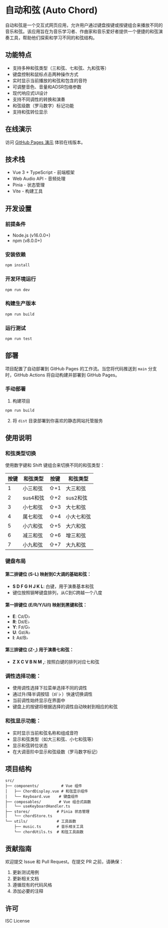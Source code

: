 # 自动和弦 (Auto Chord)

自动和弦是一个交互式网页应用，允许用户通过键盘按键或按键组合来播放不同的音乐和弦。该应用旨在为音乐学习者、作曲家和音乐爱好者提供一个便捷的和弦演奏工具，帮助他们探索和学习不同的和弦结构。

## 功能特点

- 支持多种和弦类型（三和弦、七和弦、九和弦等）
- 键盘控制和鼠标点击两种操作方式
- 实时显示当前播放的和弦和包含的音符
- 可调整音色、音量和ADSR包络参数
- 现代响应式UI设计
- 支持不同调性的转换和演奏
- 和弦级数（罗马数字）标记功能
- 支持和弦转位显示

## 在线演示

访问 [GitHub Pages 演示](https://nikaple.github.io/auto-chord/) 体验在线版本。

## 技术栈

- Vue 3 + TypeScript - 前端框架
- Web Audio API - 音频处理
- Pinia - 状态管理
- Vite - 构建工具

## 开发设置

### 前提条件

- Node.js (v16.0.0+)
- npm (v8.0.0+)

### 安装依赖

```bash
npm install
```

### 开发环境运行

```bash
npm run dev
```

### 构建生产版本

```bash
npm run build
```

### 运行测试

```bash
npm run test
```

## 部署

项目配置了自动部署到 GitHub Pages 的工作流。当您将代码推送到 `main` 分支时，GitHub Actions 将自动构建并部署到 GitHub Pages。

### 手动部署

1. 构建项目
```bash
npm run build
```

2. 将 `dist` 目录部署到你喜欢的静态网站托管服务

## 使用说明

### 和弦类型切换

使用数字键和 Shift 键组合来切换不同的和弦类型：

| 按键 | 和弦类型 | 按键 | 和弦类型 |
|------|----------|------|----------|
| 1 | 小三和弦 | ⇧+1 | 大三和弦 |
| 2 | sus4和弦 | ⇧+2 | sus2和弦 |
| 3 | 小七和弦 | ⇧+3 | 大七和弦 |
| 4 | 属七和弦 | ⇧+4 | 小大七和弦 |
| 5 | 小六和弦 | ⇧+5 | 大六和弦 |
| 6 | 减三和弦 | ⇧+6 | 增三和弦 |
| 7 | 小九和弦 | ⇧+7 | 大九和弦 |

### 键盘布局

#### 第二排键位 (S-L) 映射到C大调的基础和弦：
- **S D F G H J K L**: 白键，用于演奏基本和弦
- 键位按照钢琴键盘排列，从C到C跨越一个八度

#### 第一排键位 (E/R/Y/U/I) 映射到黑键和弦：
- **E**: C♯/D♭
- **R**: D♯/E♭
- **Y**: F♯/G♭
- **U**: G♯/A♭
- **I**: A♯/B♭

#### 第三排键位 (Z-,) 用于演奏七和弦：
- **Z X C V B N M ,**: 按照白键的排列对应七和弦

### 调性选择功能：
- 使用调性选择下拉菜单选择不同的调性
- 通过升/降半调按钮（♯/♭）快速切换调性
- 当前调性始终显示在界面中
- 键盘上的按键将根据选择的调性自动映射到相应的和弦

### 和弦显示功能：
- 实时显示当前和弦名称和组成音符
- 显示和弦类型（如大三和弦、小七和弦等）
- 显示和弦转位状态
- 在大调音阶中显示和弦级数（罗马数字标记）

## 项目结构

```
src/
├── components/          # Vue 组件
│   ├── ChordDisplay.vue # 和弦显示组件
│   └── Keyboard.vue    # 键盘组件
├── composables/        # Vue 组合式函数
│   └── useKeyboardHandler.ts
├── stores/            # Pinia 状态管理
│   └── chordStore.ts
└── utils/             # 工具函数
    ├── music.ts       # 音乐相关工具
    └── chordUtils.ts  # 和弦工具函数
```

## 贡献指南

欢迎提交 Issue 和 Pull Request。在提交 PR 之前，请确保：

1. 更新测试用例
2. 更新相关文档
3. 遵循现有的代码风格
4. 添加必要的注释

## 许可

ISC License

